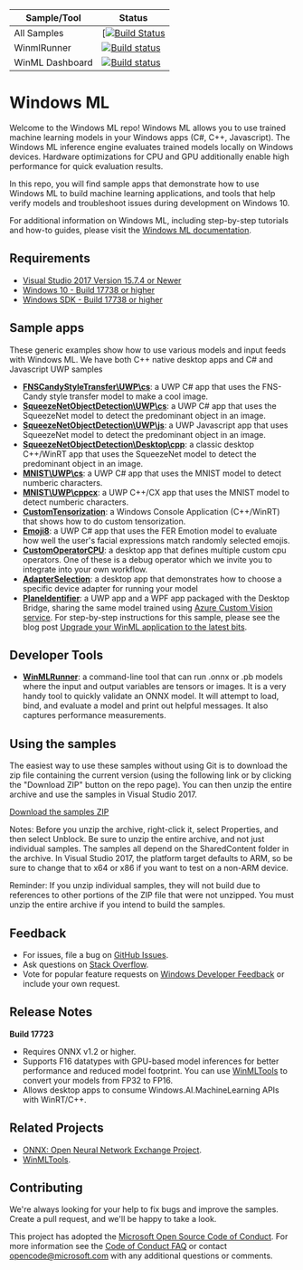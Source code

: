 | Sample/Tool | Status |
|---------|--------------|
| All Samples | [[![Build Status](https://mscodehub.visualstudio.com/WindowsAI/_apis/build/status/winml/WinML%20Public%20Samples%20CI%20Build%20(Github-yml)?branchName=master)](https://mscodehub.visualstudio.com/WindowsAI/_build/latest?definitionId=612?branchName=master) |
| WinmlRunner | [![Build status](https://mscodehub.visualstudio.com/DefaultCollection/WindowsAI/_apis/build/status/winml/WinML%20Dashboard%20CI%20Build)](https://mscodehub.visualstudio.com/DefaultCollection/WindowsAI/_build/latest?definitionId=602) |
| WinML Dashboard | [![Build status](https://mscodehub.visualstudio.com/DefaultCollection/WindowsAI/_apis/build/status/winml/WinML%20Dashboard%20CI%20Build)](https://mscodehub.visualstudio.com/DefaultCollection/WindowsAI/_build/latest?definitionId=601) |


# Windows ML

Welcome to the Windows ML repo! Windows ML allows you to use trained machine learning models in your Windows apps (C#, C++, Javascript). The Windows ML inference engine evaluates trained models locally on Windows devices. Hardware optimizations for CPU and GPU additionally enable high performance for quick evaluation results.

In this repo, you will find sample apps that demonstrate how to use Windows ML to build machine learning applications, and tools that help verify models and troubleshoot issues during development on Windows 10. 

For additional information on Windows ML, including step-by-step tutorials and how-to guides, please visit the [Windows ML documentation](https://docs.microsoft.com/en-us/windows/ai/).

## Requirements

- [Visual Studio 2017 Version 15.7.4 or Newer](https://developer.microsoft.com/en-us/windows/downloads)
- [Windows 10 - Build 17738 or higher](https://www.microsoft.com/en-us/software-download/windowsinsiderpreviewiso)
- [Windows SDK - Build 17738 or higher](https://www.microsoft.com/en-us/software-download/windowsinsiderpreviewSDK)

## Sample apps

These generic examples show how to use various models and input feeds with Windows ML. We have both C++ native desktop apps and C# and Javascript UWP samples

- **[FNSCandyStyleTransfer\UWP\cs](https://github.com/Microsoft/Windows-Machine-Learning/tree/master/Samples/FNSCandyStyleTransfer)**: a UWP C# app that uses the FNS-Candy style transfer model to make a cool image.
- **[SqueezeNetObjectDetection\UWP\cs](https://github.com/Microsoft/Windows-Machine-Learning/tree/master/Samples/SqueezeNetObjectDetection/UWP/cs)**: a UWP C# app that uses the SqueezeNet model to detect the predominant object in an image.
- **[SqueezeNetObjectDetection\UWP\js](https://github.com/Microsoft/Windows-Machine-Learning/tree/master/Samples/SqueezeNetObjectDetection/UWP/js)**: a UWP Javascript app that uses SqueezeNet model to detect the predominant object in an image. 
- **[SqueezeNetObjectDetection\Desktop\cpp](https://github.com/Microsoft/Windows-Machine-Learning/tree/master/Samples/SqueezeNetObjectDetection/Desktop/cpp)**: a classic desktop C++/WinRT app that uses the SqueezeNet model to detect the predominant object in an image.
- **[MNIST\UWP\cs](https://github.com/Microsoft/Windows-Machine-Learning/tree/master/Samples/MNIST/Tutorial/cs)**: a UWP C# app that uses the MNIST model to detect numberic characters.
- **[MNIST\UWP\cppcx](https://github.com/Microsoft/Windows-Machine-Learning/tree/master/Samples/MNIST/UWP)**: a UWP C++/CX app that uses the MNIST model to detect numberic characters.
- **[CustomTensorization](https://github.com/Microsoft/Windows-Machine-Learning/tree/master/Samples/CustomTensorization)**: a Windows Console Application (C++/WinRT) that shows how to do custom tensorization.
- **[Emoji8](https://github.com/Microsoft/Windows-Machine-Learning/tree/master/Samples/Emoji8)**: a UWP C# app that uses the FER Emotion model to evaluate how well the user's facial expressions match randomly selected emojis.
- **[CustomOperatorCPU](https://github.com/Microsoft/Windows-Machine-Learning/tree/master/Samples/CustomOperatorCPU)**: a desktop app that defines multiple custom cpu operators. One of these is a debug operator which we invite you to integrate into your own workflow.
- **[AdapterSelection](https://github.com/Microsoft/Windows-Machine-Learning/tree/master/Samples/AdapterSelection)**: a desktop app that demonstrates how to choose a specific device adapter for running your model
- **[PlaneIdentifier](https://github.com/Microsoft/Windows-AppConsult-Samples-UWP/tree/master/PlaneIdentifier)**: a UWP app and a WPF app packaged with the Desktop Bridge, sharing the same model trained using [Azure Custom Vision service](https://customvision.ai/). For step-by-step instructions for this sample, please see the blog post [Upgrade your WinML application to the latest bits](https://blogs.msdn.microsoft.com/appconsult/2018/11/06/upgrade-your-winml-application-to-the-latest-bits/).

## Developer Tools
- **[WinMLRunner](https://github.com/Microsoft/Windows-Machine-Learning/tree/master/Tools/WinMLRunner)**: a command-line tool that can run .onnx or .pb models where the input and output variables are tensors or images. It is a very handy tool to quickly validate an ONNX model. It will attempt to load, bind, and evaluate a model and print out helpful messages. It also captures performance measurements. 

## Using the samples
The easiest way to use these samples without using Git is to download the zip file containing the current version (using the following link or by clicking the "Download ZIP" button on the repo page). You can then unzip the entire archive and use the samples in Visual Studio 2017.

[Download the samples ZIP](https://github.com/Microsoft/Windows-Machine-Learning/archive/master.zip)

Notes:
Before you unzip the archive, right-click it, select Properties, and then select Unblock.
Be sure to unzip the entire archive, and not just individual samples. The samples all depend on the SharedContent folder in the archive.
In Visual Studio 2017, the platform target defaults to ARM, so be sure to change that to x64 or x86 if you want to test on a non-ARM device.

Reminder: If you unzip individual samples, they will not build due to references to other portions of the ZIP file that were not unzipped. You must unzip the entire archive if you intend to build the samples.

## Feedback
- For issues, file a bug on [GitHub Issues](https://github.com/Microsoft/Windows-Machine-Learning/issues).
- Ask questions on [Stack Overflow](https://stackoverflow.com/questions/tagged/windows-machine-learning).
- Vote for popular feature requests on [Windows Developer Feedback](https://wpdev.uservoice.com/forums/110705-universal-windows-platform?category_id=341035) or include your own request.

## Release Notes
**Build 17723**
- Requires ONNX v1.2 or higher.
- Supports F16 datatypes with GPU-based model inferences for better performance and reduced model footprint. You can use [WinMLTools](https://pypi.org/project/winmltools/) to convert your models from FP32 to FP16.
- Allows desktop apps to consume Windows.AI.MachineLearning APIs with WinRT/C++.

## Related Projects
 - [ONNX: Open Neural Network Exchange Project](https://onnx.ai/).
 - [WinMLTools](https://pypi.org/project/winmltools/).

## Contributing

We're always looking for your help to fix bugs and improve the samples. Create a pull request, and we'll be happy to take a look.

This project has adopted the [Microsoft Open Source Code of Conduct](https://opensource.microsoft.com/codeofconduct/).
For more information see the [Code of Conduct FAQ](https://opensource.microsoft.com/codeofconduct/faq/) or
contact [opencode@microsoft.com](mailto:opencode@microsoft.com) with any additional questions or comments.

